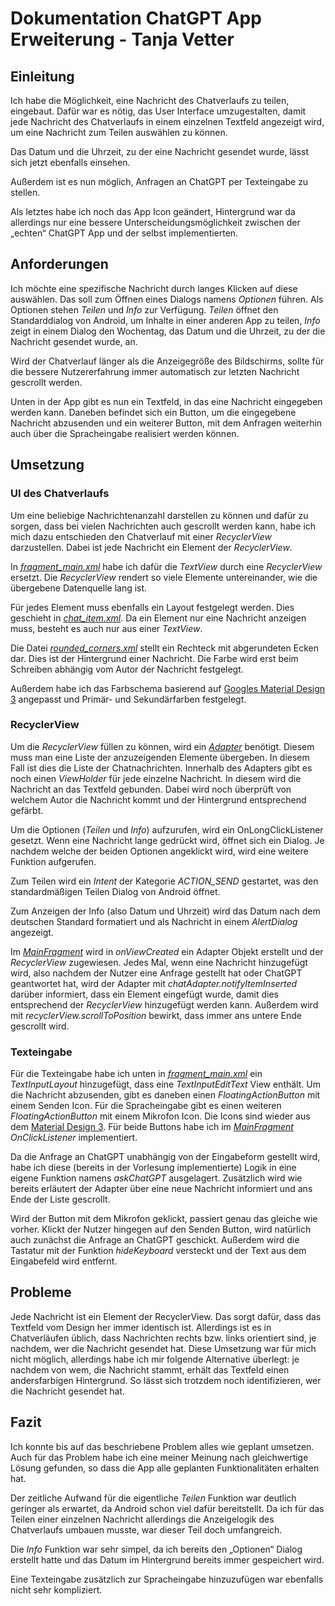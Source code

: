 # Dokumentation ChatGPT App Erweiterung - Tanja Vetter

## Einleitung

Ich habe die Möglichkeit, eine Nachricht des Chatverlaufs zu teilen, eingebaut. Dafür war es nötig, das User Interface umzugestalten, damit jede Nachricht des Chatverlaufs in einem einzelnen Textfeld angezeigt wird, um eine Nachricht zum Teilen auswählen zu können.

Das Datum und die Uhrzeit, zu der eine Nachricht gesendet wurde, lässt sich jetzt ebenfalls einsehen.

Außerdem ist es nun möglich, Anfragen an ChatGPT per Texteingabe zu stellen.

Als letztes habe ich noch das App Icon geändert, Hintergrund war da allerdings nur eine bessere Unterscheidungsmöglichkeit zwischen der „echten“ ChatGPT App und der selbst implementierten.

## Anforderungen

Ich möchte eine spezifische Nachricht durch langes Klicken auf diese auswählen. Das soll zum Öffnen eines Dialogs namens *Optionen* führen. Als Optionen stehen *Teilen* und *Info* zur Verfügung. *Teilen* öffnet den Standarddialog von Android, um Inhalte in einer anderen App zu teilen, *Info* zeigt in einem Dialog den Wochentag, das Datum und die Uhrzeit, zu der die Nachricht gesendet wurde, an.

Wird der Chatverlauf länger als die Anzeigegröße des Bildschirms, sollte für die bessere Nutzererfahrung immer automatisch zur letzten Nachricht gescrollt werden.

Unten in der App gibt es nun ein Textfeld, in das eine Nachricht eingegeben werden kann. Daneben befindet sich ein Button, um die eingegebene Nachricht abzusenden und ein weiterer Button, mit dem Anfragen weiterhin auch über die Spracheingabe realisiert werden können.

## Umsetzung

### UI des Chatverlaufs

Um eine beliebige Nachrichtenanzahl darstellen zu können und dafür zu sorgen, dass bei vielen Nachrichten auch gescrollt werden kann, habe ich mich dazu entschieden den Chatverlauf mit einer *RecyclerView* darzustellen. Dabei ist jede Nachricht ein Element der *RecyclerView*.

In [*fragment_main.xml*](https://github.com/tanjavetter04/app_entwicklung_BFAX422A/blob/app_extension/app/src/main/res/layout/fragment_main.xml) habe ich dafür die *TextView* durch eine *RecyclerView* ersetzt.
Die *RecyclerView* rendert so viele Elemente untereinander, wie die übergebene Datenquelle lang ist.

Für jedes Element muss ebenfalls ein Layout festgelegt werden. Dies geschieht in [*chat_item.xml*](https://github.com/tanjavetter04/app_entwicklung_BFAX422A/blob/app_extension/app/src/main/res/layout/chat_item.xml). Da ein Element nur eine Nachricht anzeigen muss, besteht es auch nur aus einer *TextView*.

Die Datei [*rounded_corners.xml*](https://github.com/tanjavetter04/app_entwicklung_BFAX422A/blob/app_extension/app/src/main/res/drawable/rounded_corners.xml) stellt ein Rechteck mit abgerundeten Ecken dar. Dies ist der Hintergrund einer Nachricht. Die Farbe wird erst beim Schreiben abhängig vom Autor der Nachricht festgelegt.

Außerdem habe ich das Farbschema basierend auf [Googles Material Design 3](https://m3.material.io/) angepasst und Primär- und Sekundärfarben festgelegt.

### RecyclerView

Um die *RecyclerView* füllen zu können, wird ein [*Adapter*](https://github.com/tanjavetter04/app_entwicklung_BFAX422A/blob/app_extension/app/src/main/java/de/fhdw/app_entwicklung/chatgpt/model/ChatAdapter.java) benötigt. Diesem muss man eine Liste der anzuzeigenden Elemente übergeben. In diesem Fall ist dies die Liste der Chatnachrichten. Innerhalb des Adapters gibt es noch einen *ViewHolder* für jede einzelne Nachricht. In diesem wird die Nachricht an das Textfeld gebunden. Dabei wird noch überprüft von welchem Autor die Nachricht kommt und der Hintergrund entsprechend gefärbt.

Um die Optionen (*Teilen* und *Info*) aufzurufen, wird ein OnLongClickListener gesetzt. Wenn eine Nachricht lange gedrückt wird, öffnet sich ein Dialog. Je nachdem welche der beiden Optionen angeklickt wird, wird eine weitere Funktion aufgerufen.

Zum Teilen wird ein *Intent* der Kategorie *ACTION_SEND* gestartet, was den standardmäßigen Teilen Dialog von Android öffnet.

Zum Anzeigen der Info (also Datum und Uhrzeit) wird das Datum nach dem deutschen Standard formatiert und als Nachricht in einem *AlertDialog* angezeigt.

Im [*MainFragment*](https://github.com/tanjavetter04/app_entwicklung_BFAX422A/blob/app_extension/app/src/main/java/de/fhdw/app_entwicklung/chatgpt/MainFragment.java) wird in *onViewCreated* ein Adapter Objekt erstellt und der *RecyclerView* zugewiesen. Jedes Mal, wenn eine Nachricht hinzugefügt wird, also nachdem der Nutzer eine Anfrage gestellt hat oder ChatGPT geantwortet hat, wird der Adapter mit *chatAdapter.notifyItemInserted* darüber informiert, dass ein Element eingefügt wurde, damit dies entsprechend der *RecyclerView* hinzugefügt werden kann. Außerdem wird mit *recyclerView.scrollToPosition* bewirkt, dass immer ans untere Ende gescrollt wird.

### Texteingabe

Für die Texteingabe habe ich unten in [*fragment_main.xml*](https://github.com/tanjavetter04/app_entwicklung_BFAX422A/blob/app_extension/app/src/main/res/layout/fragment_main.xml) ein *TextInputLayout* hinzugefügt, dass eine *TextInputEditText* View enthält. Um die Nachricht abzusenden, gibt es daneben einen *FloatingActionButton* mit einem Senden Icon. Für die Spracheingabe gibt es einen weiteren *FloatingActionButton* mit einem Mikrofon Icon. Die Icons sind wieder aus dem [Material Design 3](https://fonts.google.com/icons).
Für beide Buttons habe ich im [*MainFragment*](https://github.com/tanjavetter04/app_entwicklung_BFAX422A/blob/app_extension/app/src/main/java/de/fhdw/app_entwicklung/chatgpt/MainFragment.java) *OnClickListener* implementiert.

Da die Anfrage an ChatGPT unabhängig von der Eingabeform gestellt wird, habe ich diese (bereits in der Vorlesung implementierte) Logik in eine eigene Funktion namens *askChatGPT* ausgelagert. Zusätzlich wird wie bereits erläutert der Adapter über eine neue Nachricht informiert und ans Ende der Liste gescrollt.

Wird der Button mit dem Mikrofon geklickt, passiert genau das gleiche wie vorher. Klickt der Nutzer hingegen auf den Senden Button, wird natürlich auch zunächst die Anfrage an ChatGPT geschickt. Außerdem wird die Tastatur mit der Funktion *hideKeyboard* versteckt und der Text aus dem Eingabefeld wird entfernt.

## Probleme

Jede Nachricht ist ein Element der RecyclerView. Das sorgt dafür, dass das Textfeld vom Design her immer identisch ist. Allerdings ist es in Chatverläufen üblich, dass Nachrichten rechts bzw. links orientiert sind, je nachdem, wer die Nachricht gesendet hat. Diese Umsetzung war für mich nicht möglich, allerdings habe ich mir folgende Alternative überlegt: je nachdem von wem, die Nachricht stammt, erhält das Textfeld einen andersfarbigen Hintergrund. So lässt sich trotzdem noch identifizieren, wer die Nachricht gesendet hat.

## Fazit

Ich konnte bis auf das beschriebene Problem alles wie geplant umsetzen. Auch für das Problem habe ich eine meiner Meinung nach gleichwertige Lösung gefunden, so dass die App alle geplanten Funktionalitäten erhalten hat.

Der zeitliche Aufwand für die eigentliche *Teilen* Funktion war deutlich geringer als erwartet, da Android schon viel dafür bereitstellt. Da ich für das Teilen einer einzelnen Nachricht allerdings die Anzeigelogik des Chatverlaufs umbauen musste, war dieser Teil doch umfangreich.

Die *Info* Funktion war sehr simpel, da ich bereits den „Optionen“ Dialog erstellt hatte und das Datum im Hintergrund bereits immer gespeichert wird.

Eine Texteingabe zusätzlich zur Spracheingabe hinzuzufügen war ebenfalls nicht sehr kompliziert.
